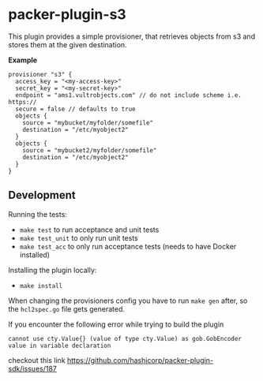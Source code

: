 # packer-plugin-s3

This plugin provides a simple provisioner, that retrieves objects from s3 and stores them at the given destination.

**Example**

```hcl
provisioner "s3" {
  access_key = "<my-access-key>"
  secret_key = "<my-secret-key>"
  endpoint = "ams1.vultrobjects.com" // do not include scheme i.e. https://
  secure = false // defaults to true
  objects {
    source = "mybucket/myfolder/somefile"
    destination = "/etc/myobject2"
  }
  objects {
    source = "mybucket2/myfolder/somefile"
    destination = "/etc/myobject2"
  }
}
```

## Development 

Running the tests:
* `make test` to run acceptance and unit tests
* `make test_unit` to only run unit tests
* `make test_acc` to only run acceptance tests (needs to have Docker installed)

Installing the plugin locally:
* `make install`

When changing the provisioners config you have to run `make gen` after, so the `hcl2spec.go` file gets generated.

If you encounter the following error while trying to build the plugin 

```
cannot use cty.Value{} (value of type cty.Value) as gob.GobEncoder value in variable declaration
```

checkout this link https://github.com/hashicorp/packer-plugin-sdk/issues/187
